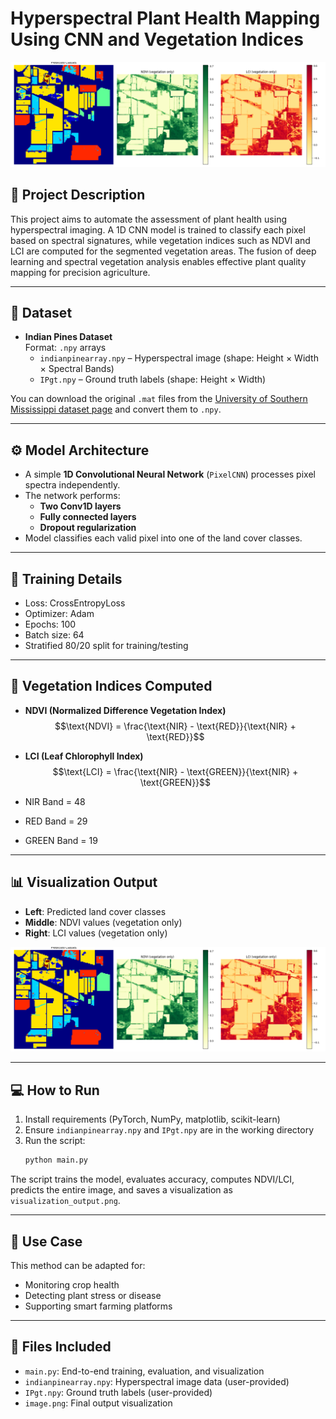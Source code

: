 # **Hyperspectral Plant Health Mapping Using CNN and Vegetation Indices**

![Result](./image.png)

## 📝 **Project Description**

This project aims to automate the assessment of plant health using hyperspectral imaging. A 1D CNN model is trained to classify each pixel based on spectral signatures, while vegetation indices such as NDVI and LCI are computed for the segmented vegetation areas. The fusion of deep learning and spectral vegetation analysis enables effective plant quality mapping for precision agriculture.

---

## 📂 **Dataset**

- **Indian Pines Dataset**  
  Format: `.npy` arrays  
  - `indianpinearray.npy` – Hyperspectral image (shape: Height × Width × Spectral Bands)  
  - `IPgt.npy` – Ground truth labels (shape: Height × Width)  

You can download the original `.mat` files from the [University of Southern Mississippi dataset page](https://www.ehu.eus/ccwintco/index.php/Hyperspectral_Remote_Sensing_Scenes) and convert them to `.npy`.

---

## ⚙️ **Model Architecture**

- A simple **1D Convolutional Neural Network** (`PixelCNN`) processes pixel spectra independently.
- The network performs:
  - **Two Conv1D layers**
  - **Fully connected layers**
  - **Dropout regularization**
- Model classifies each valid pixel into one of the land cover classes.

---

## 🧠 **Training Details**

- Loss: CrossEntropyLoss  
- Optimizer: Adam  
- Epochs: 100  
- Batch size: 64  
- Stratified 80/20 split for training/testing

---

## 🌿 **Vegetation Indices Computed**

- **NDVI (Normalized Difference Vegetation Index)**  
  $$\text{NDVI} = \frac{\text{NIR} - \text{RED}}{\text{NIR} + \text{RED}}$$

- **LCI (Leaf Chlorophyll Index)**  
  $$\text{LCI} = \frac{\text{NIR} - \text{GREEN}}{\text{NIR} + \text{GREEN}}$$

- NIR Band = 48  
- RED Band = 29  
- GREEN Band = 19  

---

## 📊 **Visualization Output**

- **Left**: Predicted land cover classes  
- **Middle**: NDVI values (vegetation only)  
- **Right**: LCI values (vegetation only)

![Prediction Results](./image.png)

---

## 💻 **How to Run**

1. Install requirements (PyTorch, NumPy, matplotlib, scikit-learn)
2. Ensure `indianpinearray.npy` and `IPgt.npy` are in the working directory
3. Run the script:
   ```bash
   python main.py
   ```

The script trains the model, evaluates accuracy, computes NDVI/LCI, predicts the entire image, and saves a visualization as `visualization_output.png`.

---

## 🔬 **Use Case**

This method can be adapted for:
- Monitoring crop health
- Detecting plant stress or disease
- Supporting smart farming platforms

---

## 📎 **Files Included**

- `main.py`: End-to-end training, evaluation, and visualization
- `indianpinearray.npy`: Hyperspectral image data (user-provided)
- `IPgt.npy`: Ground truth labels (user-provided)
- `image.png`: Final output visualization
